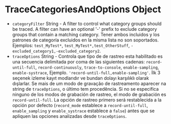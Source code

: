 # TraceCategoriesAndOptions Object

* `categoryFilter` String - A filter to control what category groups should be traced. A filter can have an optional '-' prefix to exclude category groups that contain a matching category. Tener ambos incluidos y los patrones de categoría excluidos en la misma lista no son soportados. Ejemplos: `test_MyTest*`, `test_MyTest*,test_OtherStuff`, `-excluded_category1,-excluded_category2`.
* `traceOptions` String - Controla que tipo de de rastreo esta habilitado es una secuencia delimitada por coma de las siguientes cadenas: `record-until-full`, `record-continuously`, `trace-to-console`, `enable-sampling`, `enable-systrace`, Ejemplo. `'record-until-full,enable-sampling'`. İlk 3 seçenek izleme kayıt modlarıdır ve bundan dolayı karşılıklı olarak dışlarlar. Se mais de um modo de gravação de rastreamento aparecer na string de `traceOptions`, o último tem procedência. Si no se especifica ninguno de los modos de grabación de rastreo, el modo de grabación es `record-until-full`. La opción de rastreo primero será restablecida a la opción por defecto (`record_mode` establece a `record-until-full`, `enable_sampling` y `enable_systrace` establece a `false`) antes que se apliquen las opciones analizadas desde `traceOptions`.
